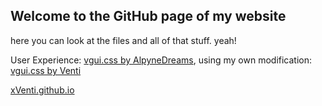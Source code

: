 ## Welcome to the GitHub page of my website

here you can look at the files and all of that stuff. yeah!

User Experience: [vgui.css by AlpyneDreams](https://github.com/AlpyneDreams/vgui.css), using my own modification: [vgui.css by Venti](https://github.com/xVenti/vgui.css)

[xVenti.github.io](https://xventi.github.io/)
